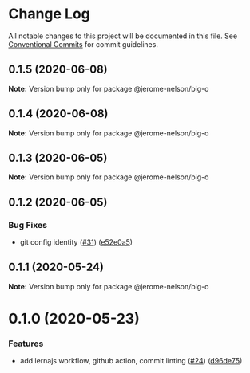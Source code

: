 # Change Log

All notable changes to this project will be documented in this file.
See [Conventional Commits](https://conventionalcommits.org) for commit guidelines.

## 0.1.5 (2020-06-08)

**Note:** Version bump only for package @jerome-nelson/big-o





## 0.1.4 (2020-06-08)

**Note:** Version bump only for package @jerome-nelson/big-o





## 0.1.3 (2020-06-05)

**Note:** Version bump only for package @jerome-nelson/big-o





## 0.1.2 (2020-06-05)


### Bug Fixes

* git config identity ([#31](https://github.com/jerome-nelson/coding-dojo/issues/31)) ([e52e0a5](https://github.com/jerome-nelson/coding-dojo/commit/e52e0a50838b2f6b139b1b360aa8d69b8f561347))





## 0.1.1 (2020-05-24)

**Note:** Version bump only for package @jerome-nelson/big-o





# 0.1.0 (2020-05-23)


### Features

* add lernajs workflow, github action, commit linting ([#24](https://github.com/jerome-nelson/coding-dojo/issues/24)) ([d96de75](https://github.com/jerome-nelson/coding-dojo/commit/d96de7563be074e6ec6833d4b087fe2ee315a630))
